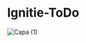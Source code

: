 # Ignitie-ToDo
![Capa (1)](https://user-images.githubusercontent.com/93829757/228229714-d0f8f405-06e2-45dd-ae25-886d58dccbd9.png)
